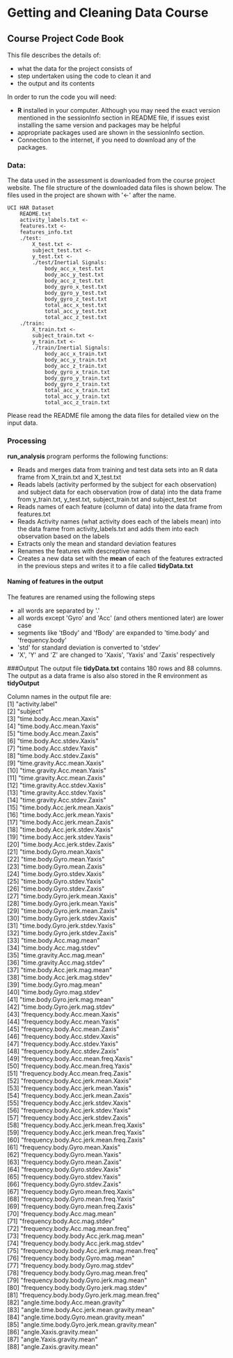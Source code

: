 # Getting and Cleaning Data Course 
## Course Project Code Book

This file describes the details of:  
- what the data for the project consists of  
- step undertaken using the code to clean it and  
- the output and its contents  

In order to run the code you will need:  
- **R** installed in your computer. Although you may need the exact version mentioned in the sessionInfo section in README file, if issues exist installing the same version and packages may be helpful  
- appropriate packages used are shown in the sessionInfo section.  
- Connection to the internet, if you need to download any of the packages.  

### Data:  
The data used in the assessment is downloaded from the course project website. The file structure of the downloaded data files is shown below. The files used in the project are shown with '<-' after the name.
 
```
UCI HAR Dataset
	README.txt  
	activity_labels.txt <-
	features.txt <-
	features_info.txt  
	./test:  
		X_test.txt <-
		subject_test.txt <-
		y_test.txt <-
		./test/Inertial Signals:  
			body_acc_x_test.txt  
			body_acc_y_test.txt  
			body_acc_z_test.txt  
			body_gyro_x_test.txt  
			body_gyro_y_test.txt  
			body_gyro_z_test.txt  
			total_acc_x_test.txt  
			total_acc_y_test.txt  
			total_acc_z_test.txt  
	./train:
		X_train.txt <-
		subject_train.txt <-
		y_train.txt <-
		./train/Inertial Signals:
			body_acc_x_train.txt
			body_acc_y_train.txt
			body_acc_z_train.txt
			body_gyro_x_train.txt
			body_gyro_y_train.txt
			body_gyro_z_train.txt
			total_acc_x_train.txt
			total_acc_y_train.txt
			total_acc_z_train.txt
```

Please read the README file among the data files for detailed view on the input data.  

### Processing  

**run_analysis** program performs the following functions:  
- Reads and merges data from training and test data sets into an R data frame from X_train.txt and X_test.txt   
- Reads labels (activity performed by the subject for each observation) and subject data for each observation (row of data) into the data frame from y_train.txt, y_test.txt, subject_train.txt and subject_test.txt  
- Reads names of each feature (column of data) into the data frame from features.txt
- Reads Activity names (what activity does each of the labels mean) into the data frame from activity_labels.txt and adds them into each observation based on the labels
- Extracts only the mean and standard deviation features
- Renames the features with descreptive names
- Creates a new data set with the **mean** of each of the features extracted in the previous steps and writes it to a file called **tidyData.txt**  

#### Naming of features in the output  
The features are renamed using the following steps  
* all words are separated by '.'  
* all words except 'Gyro' and 'Acc' (and others mentioned later) are lower case  
* segments like 'tBody' and 'fBody' are expanded to 'time.body' and 'frequency.body'  
* 'std' for standard deviation is converted to 'stdev'  
* 'X', 'Y' and 'Z' are changed to 'Xaxis', 'Yaxis' and 'Zaxis' respectively  

###Output
The output file **tidyData.txt** contains 180 rows and 88 columns. The output as a data frame is also also stored in the R environment as **tidyOutput**  

Column names in the output file are:  
 [1] "activity.label"                             
 [2] "subject"                                    
 [3] "time.body.Acc.mean.Xaxis"                   
 [4] "time.body.Acc.mean.Yaxis"                   
 [5] "time.body.Acc.mean.Zaxis"                   
 [6] "time.body.Acc.stdev.Xaxis"                  
 [7] "time.body.Acc.stdev.Yaxis"                  
 [8] "time.body.Acc.stdev.Zaxis"                  
 [9] "time.gravity.Acc.mean.Xaxis"                
[10] "time.gravity.Acc.mean.Yaxis"                
[11] "time.gravity.Acc.mean.Zaxis"                
[12] "time.gravity.Acc.stdev.Xaxis"               
[13] "time.gravity.Acc.stdev.Yaxis"               
[14] "time.gravity.Acc.stdev.Zaxis"               
[15] "time.body.Acc.jerk.mean.Xaxis"              
[16] "time.body.Acc.jerk.mean.Yaxis"              
[17] "time.body.Acc.jerk.mean.Zaxis"              
[18] "time.body.Acc.jerk.stdev.Xaxis"             
[19] "time.body.Acc.jerk.stdev.Yaxis"             
[20] "time.body.Acc.jerk.stdev.Zaxis"             
[21] "time.body.Gyro.mean.Xaxis"                  
[22] "time.body.Gyro.mean.Yaxis"                  
[23] "time.body.Gyro.mean.Zaxis"                  
[24] "time.body.Gyro.stdev.Xaxis"                 
[25] "time.body.Gyro.stdev.Yaxis"                 
[26] "time.body.Gyro.stdev.Zaxis"                 
[27] "time.body.Gyro.jerk.mean.Xaxis"             
[28] "time.body.Gyro.jerk.mean.Yaxis"             
[29] "time.body.Gyro.jerk.mean.Zaxis"             
[30] "time.body.Gyro.jerk.stdev.Xaxis"            
[31] "time.body.Gyro.jerk.stdev.Yaxis"            
[32] "time.body.Gyro.jerk.stdev.Zaxis"            
[33] "time.body.Acc.mag.mean"                     
[34] "time.body.Acc.mag.stdev"                    
[35] "time.gravity.Acc.mag.mean"                  
[36] "time.gravity.Acc.mag.stdev"                 
[37] "time.body.Acc.jerk.mag.mean"                
[38] "time.body.Acc.jerk.mag.stdev"               
[39] "time.body.Gyro.mag.mean"                    
[40] "time.body.Gyro.mag.stdev"                   
[41] "time.body.Gyro.jerk.mag.mean"               
[42] "time.body.Gyro.jerk.mag.stdev"              
[43] "frequency.body.Acc.mean.Xaxis"              
[44] "frequency.body.Acc.mean.Yaxis"              
[45] "frequency.body.Acc.mean.Zaxis"              
[46] "frequency.body.Acc.stdev.Xaxis"             
[47] "frequency.body.Acc.stdev.Yaxis"             
[48] "frequency.body.Acc.stdev.Zaxis"             
[49] "frequency.body.Acc.mean.freq.Xaxis"         
[50] "frequency.body.Acc.mean.freq.Yaxis"         
[51] "frequency.body.Acc.mean.freq.Zaxis"         
[52] "frequency.body.Acc.jerk.mean.Xaxis"         
[53] "frequency.body.Acc.jerk.mean.Yaxis"         
[54] "frequency.body.Acc.jerk.mean.Zaxis"         
[55] "frequency.body.Acc.jerk.stdev.Xaxis"        
[56] "frequency.body.Acc.jerk.stdev.Yaxis"        
[57] "frequency.body.Acc.jerk.stdev.Zaxis"        
[58] "frequency.body.Acc.jerk.mean.freq.Xaxis"    
[59] "frequency.body.Acc.jerk.mean.freq.Yaxis"    
[60] "frequency.body.Acc.jerk.mean.freq.Zaxis"    
[61] "frequency.body.Gyro.mean.Xaxis"             
[62] "frequency.body.Gyro.mean.Yaxis"             
[63] "frequency.body.Gyro.mean.Zaxis"             
[64] "frequency.body.Gyro.stdev.Xaxis"            
[65] "frequency.body.Gyro.stdev.Yaxis"            
[66] "frequency.body.Gyro.stdev.Zaxis"            
[67] "frequency.body.Gyro.mean.freq.Xaxis"        
[68] "frequency.body.Gyro.mean.freq.Yaxis"        
[69] "frequency.body.Gyro.mean.freq.Zaxis"        
[70] "frequency.body.Acc.mag.mean"                
[71] "frequency.body.Acc.mag.stdev"               
[72] "frequency.body.Acc.mag.mean.freq"           
[73] "frequency.body.body.Acc.jerk.mag.mean"      
[74] "frequency.body.body.Acc.jerk.mag.stdev"     
[75] "frequency.body.body.Acc.jerk.mag.mean.freq"  
[76] "frequency.body.body.Gyro.mag.mean"          
[77] "frequency.body.body.Gyro.mag.stdev"         
[78] "frequency.body.body.Gyro.mag.mean.freq"     
[79] "frequency.body.body.Gyro.jerk.mag.mean"     
[80] "frequency.body.body.Gyro.jerk.mag.stdev"    
[81] "frequency.body.body.Gyro.jerk.mag.mean.freq"  
[82] "angle.time.body.Acc.mean.gravity"           
[83] "angle.time.body.Acc.jerk.mean.gravity.mean"  
[84] "angle.time.body.Gyro.mean.gravity.mean"     
[85] "angle.time.body.Gyro.jerk.mean.gravity.mean"  
[86] "angle.Xaxis.gravity.mean"                   
[87] "angle.Yaxis.gravity.mean"                   
[88] "angle.Zaxis.gravity.mean"  